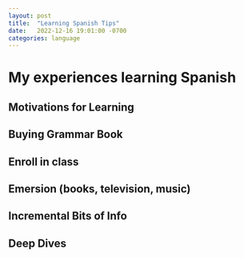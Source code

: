 ```yaml
---
layout: post
title:  "Learning Spanish Tips"
date:   2022-12-16 19:01:00 -0700
categories: language
---
```


# My experiences learning Spanish

## Motivations for Learning

## Buying Grammar Book

## Enroll in class

## Emersion (books, television, music)

## Incremental Bits of Info

## Deep Dives